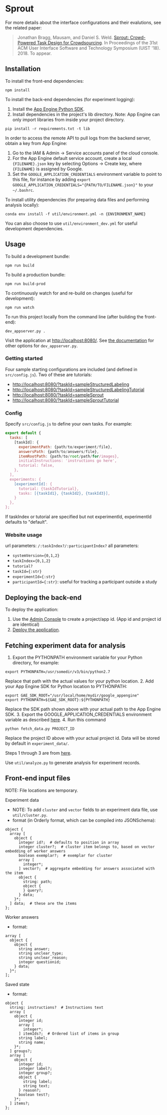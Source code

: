 # Sprout

For more details about the interface configurations and their evalutions, see the related paper:
> Jonathan Bragg, Mausam, and Daniel S. Weld. [Sprout: Crowd-Powered Task Design for Crowdsourcing](https://aiweb.cs.washington.edu/ai/pubs/bragg-uist18.pdf). In Proceedings of the 31st ACM User Interface Software and Technology Symposium (UIST '18). 2018. To appear.

## Installation

To install the front-end dependencies:
```
npm install
```

To install the back-end dependencies (for experiment logging):
1. Install the [App Engine Python SDK](https://developers.google.com/appengine/downloads).
2. Install dependencies in the project's lib directory. Note: App Engine can only import libraries from inside your project directory.
```
pip install -r requirements.txt -t lib
```

In order to access the remote API to pull logs from the backend server, obtain a key from App Engine:
1. Go to the IAM & Admin -> Service accounts panel of the cloud console.
2. For the App Engine default service account, create a local `{FILENAME}.json` key by selecting Options -> Create key, where `{FILENAME}` is assigned by Google.
3. Set the `GOOGLE_APPLICATION_CREDENTIALS` environment variable to point to this file, for instance by adding `export GOOGLE_APPLICATION_CREDENTIALS="{PATH/TO/FILENAME.json}"` to your `~/.bashrc`.

To install utility dependencies (for preparing data files and performing analysis locally):
```
conda env install -f util/environment.yml -n {ENVIRONMENT_NAME}
```
You can also choose to use `util/environment_dev.yml` for useful development dependencies.

## Usage

To build a development bundle:
```
npm run build
```

To build a production bundle:
```
npm run build-prod
```

To continuously watch for and re-build on changes (useful for development):
```
npm run watch
```

To run this project locally from the command line (after building the front-end):
```
dev_appserver.py .
```
Visit the application at [http://localhost:8080/](http://localhost:8080/). See [the documentation](https://cloud.google.com/appengine/docs/standard/python/tools/local-devserver-command) for other options for `dev_appserver.py`.


### Getting started
Four sample starting configurations are included (and defined in `src/config.js`). Two of these are tutorials:
- [http://localhost:8080/?taskId=sampleStructuredLabeling](http://localhost:8080/?taskId=sampleStructuredLabeling)
- [http://localhost:8080/?taskId=sampleStructuredLabelingTutorial](http://localhost:8080/?taskId=sampleStructuredLabelingTutorial)
- [http://localhost:8080/?taskId=sampleSprout](http://localhost:8080/?taskId=sampleSprout)
- [http://localhost:8080/?taskId=sampleSproutTutorial](http://localhost:8080/?taskId=sampleSproutTutorial)


### Config
Specify `src/config.js` to define your own tasks. For example:
```javascript
export default {
  tasks: [
    [taskId]: {
      experimentPath: {path/to/experiment/file},
      answersPath: {path/to/answers/file},
      itemRootPath: {path/to/root/path/for/images},
      initialInstructions: 'instructions go here',
      tutorial: false,
    },
  ],
  experiments: {
    [experimentId]: {
      tutorial: {taskIdTutorial},
      tasks: [{taskId1}, {taskId2}, {taskId3}],
    }
  },
};
```
If taskIndex or tutorial are specified but not experimentId, experimentId defaults to "default".

### Website usage
url parameters: `/:taskIndex?/:participantIndex?`
all parameters:
- `systemVersion={0,1,2}`
- `taskIndex={0,1,2}`
- `tutorial?`
- `taskId={:str}`
- `experimentId={:str}`
- `participantId={:str}`: useful for tracking a participant outside a study


## Deploying the back-end
To deploy the application:

1. Use the [Admin Console](https://appengine.google.com) to create a
   project/app id. (App id and project id are identical)
2. [Deploy the
   application](https://developers.google.com/appengine/docs/python/tools/uploadinganapp).

## Fetching experiment data for analysis

1. Export the PYTHONPATH environment variable for your Python directory, for example:
```
export PYTHONPATH=/usr/somedir/v3/bin/python2.7
```
Replace that path with the actual values for your python location.
2. Add your App Engine SDK for Python location to PYTHONPATH:
```
export GAE_SDK_ROOT="/usr/local/home/mydir/google_appengine"
export PYTHONPATH=${GAE_SDK_ROOT}:${PYTHONPATH}
```
Replace the SDK path shown above with your actual path to the App Engine SDK.
3. Export the GOOGLE_APPLICATION_CREDENTIALS environment variable as described [here](https://developers.google.com/identity/protocols/application-default-credentials#howtheywork).
4. Run this command
```
python fetch_data.py PROJECT_ID
```
Replace the project ID above with your actual project id. Data will be stored by default in `experiment_data/`.

Steps 1 through 3 are from [here](https://cloud.google.com/appengine/docs/python/tools/remoteapi#using_the_remote_api_in_a_local_client).

Use `util/analyze.py` to generate analysis for experiment records.

## Front-end input files
NOTE: File locations are temporary.

Experiment data
- NOTE: To add `cluster` and `vector` fields to an experiment data file, use `util/cluster.py`.
- format (in Orderly format, which can be compiled into JSONSchema):
```
object {
  array [
    object {
      integer id?;  # defaults to position in array
      integer cluster?;  # cluster item belongs to, based on vector embedding of worker answers
      boolean exemplar?;  # exemplar for cluster
      array [
        integer*;
      ] vector?;  # aggregate embedding for answers associated with the item
      object {
        string: path;
        object {
        } query?;
      } data;
    }*;
  ] data;  # these are the items
};
```

Worker answers
- format:
```
array [
  object {
    object {
      string answer;
      string unclear_type;
      string unclear_reason;
      integer questionid;
    } data;
  }*;
];
```

Saved state
- format:
```
object {
  string: instructions?  # Instructions text
  array [
    object {
      integer id;
      array [
        integer*;
      ] itemIds?;  # Ordered list of items in group
      string label;
      string name;
    }*;
  ] groups?;
  array [
    object {
      integer id;
      integer label?;
      integer group?;
      object {
        string label;
        string text;
      } reason?;
      boolean test?;
    }*;
  ] items?;
};
```
